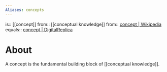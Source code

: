 ```yaml
---
Aliases: concepts
---
```

is:: [[concept]]
from:: [[conceptual knowledge]]
from:: [concept | Wikipedia](https://en.wikipedia.org/wiki/Concept)
equals:: [concept | DigitalReplica](https://github.com/digitalreplica/conceptual-knowledge/blob/main/concept/concept.md)

# About
A concept is the fundamental building block of [[conceptual knowledge]].
